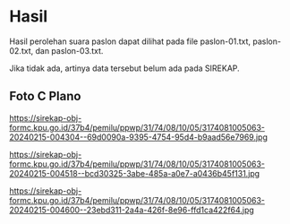 # Hasil

Hasil perolehan suara paslon dapat dilihat pada file paslon-01.txt, paslon-02.txt, dan paslon-03.txt.

Jika tidak ada, artinya data tersebut belum ada pada SIREKAP.

## Foto C Plano

https://sirekap-obj-formc.kpu.go.id/37b4/pemilu/ppwp/31/74/08/10/05/3174081005063-20240215-004304--69d0090a-9395-4754-95d4-b9aad56e7969.jpg

https://sirekap-obj-formc.kpu.go.id/37b4/pemilu/ppwp/31/74/08/10/05/3174081005063-20240215-004518--bcd30325-3abe-485a-a0e7-a0436b45f131.jpg

https://sirekap-obj-formc.kpu.go.id/37b4/pemilu/ppwp/31/74/08/10/05/3174081005063-20240215-004600--23ebd311-2a4a-426f-8e96-ffd1ca422f64.jpg
